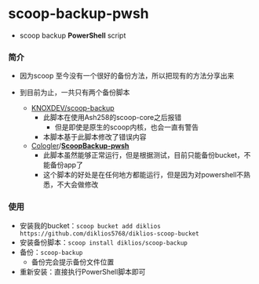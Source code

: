 # scoop-backup-pwsh
* scoop backup **PowerShell** script

### 简介

* 因为scoop 至今没有一个很好的备份方法，所以把现有的方法分享出来

* 到目前为止，一共只有两个备份脚本
  * [KNOXDEV/scoop-backup](https://git.irs.sh/KNOXDEV/scoop-backup)
    * 此脚本在使用Ash258的scoop-core之后报错
      * 但是即使是原生的scoop内核，也会一直有警告
    * 本脚本基于此脚本修改了错误内容
  * [Cologler](https://github.com/Cologler)/**[ScoopBackup-pwsh](https://github.com/Cologler/ScoopBackup-pwsh)**
    * 此脚本虽然能够正常运行，但是根据测试，目前只能备份bucket，不能备份app了
    * 这个脚本的好处是在任何地方都能运行，但是因为对powershell不熟悉，不大会做修改

### 使用

* 安装我的bucket：`scoop bucket add diklios https://github.com/diklios5768/diklios-scoop-bucket`
* 安装备份脚本：`scoop install diklios/scoop-backup`
* 备份：`scoop-backup`
  * 备份完会提示备份文件位置
* 重新安装：直接执行PowerShell脚本即可
